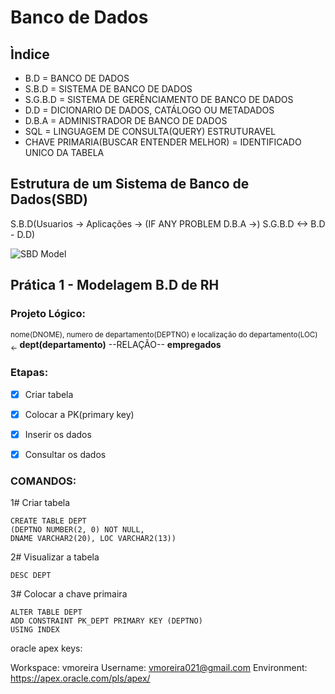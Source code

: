 # Banco de Dados

## Ìndice

* B.D = BANCO DE DADOS
* S.B.D = SISTEMA DE BANCO DE DADOS
* S.G.B.D = SISTEMA DE GERÊNCIAMENTO DE BANCO DE DADOS
* D.D = DICIONARIO DE DADOS, CATÁLOGO OU METADADOS
* D.B.A = ADMINISTRADOR DE BANCO DE DADOS
* SQL = LINGUAGEM DE CONSULTA(QUERY) ESTRUTURAVEL
* CHAVE PRIMARIA(BUSCAR ENTENDER MELHOR) = IDENTIFICADO UNICO DA TABELA


## Estrutura de um Sistema de Banco de Dados(SBD)

S.B.D(Usuarios -> Aplicações -> (IF ANY PROBLEM D.B.A ->) S.G.B.D <-> B.D - D.D)


![SBD Model](https://bookdown.org/labxss/coorte_adm2/sgbd.png)



## Prática 1 - Modelagem B.D de RH

### Projeto Lógico:

<sub> nome(DNOME), numero de departamento(DEPTNO) e localização do departamento(LOC) <- </sub> **dept(departamento)** --RELAÇÃO-- **empregados**

### Etapas:

- [x] Criar tabela
- [x] Colocar a PK(primary key)
- [x] Inserir os dados
- [x] Consultar os dados


### COMANDOS:

1# Criar tabela
```
CREATE TABLE DEPT
(DEPTNO NUMBER(2, 0) NOT NULL,
DNAME VARCHAR2(20), LOC VARCHAR2(13))
```
2# Visualizar a tabela
```
DESC DEPT
```
3# Colocar a chave primaira
```
ALTER TABLE DEPT
ADD CONSTRAINT PK_DEPT PRIMARY KEY (DEPTNO)
USING INDEX
```











oracle apex keys:

Workspace:	vmoreira
Username:	vmoreira021@gmail.com
Environment:	https://apex.oracle.com/pls/apex/
